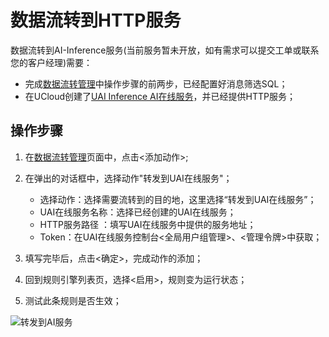 # 数据流转到HTTP服务

数据流转到AI-Inference服务(当前服务暂未开放，如有需求可以提交工单或联系您的客户经理)需要：

- 完成[数据流转管理](uiot-core/console_guide/ruleengine/data_forwarding)中操作步骤的前两步，已经配置好消息筛选SQL；
- 在UCloud创建了[UAI Inference AI在线服务](https://console.ucloud.cn/uai)，并已经提供HTTP服务；


## 操作步骤
1. 在[数据流转管理](uiot-core/console_guide/ruleengine/data_forwarding)页面中，点击<添加动作>;
2. 在弹出的对话框中，选择动作"转发到UAI在线服务"；

   - 选择动作：选择需要流转到的目的地，这里选择“转发到UAI在线服务”；
   - UAI在线服务名称：选择已经创建的UAI在线服务；
   - HTTP服务路径 ：填写UAI在线服务中提供的服务地址；
   - Token：在UAI在线服务控制台<全局用户组管理>、<管理令牌>中获取；
   
3. 填写完毕后，点击<确定>，完成动作的添加；
4. 回到规则引擎列表页，选择<启用>，规则变为运行状态；
5. 测试此条规则是否生效；


![转发到AI服务](/images/转发到AI服务.png)




